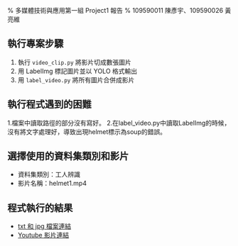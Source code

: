 % 多媒體技術與應用第一組 Project1 報告
% 109590011 陳彥宇、109590026 黃亮維

## 執行專案步驟

1. 執行 `video_clip.py` 將影片切成數張圖片
2. 用 LabelImg 標記圖片並以 YOLO 格式輸出
3. 用 `label_video.py` 將所有圖片合併成影片

## 執行程式遇到的困難

1.檔案中讀取路徑的部分沒有寫好。
2.在label_video.py中讀取LabelImg的時候，沒有將文字處理好，導致出現helmet標示為soup的錯誤。

## 選擇使用的資料集類別和影片

- 資料集類別：工人辨識
- 影片名稱：helmet1.mp4

## 程式執行的結果

- [txt 和 jpg 檔案連結](https://drive.google.com/drive/folders/11e8YmwBzLPeSzMajyIiXrHpdx3DWTvOk?usp=sharing)
- [Youtube 影片連結](https://youtu.be/4fnYtjRzzwA)
